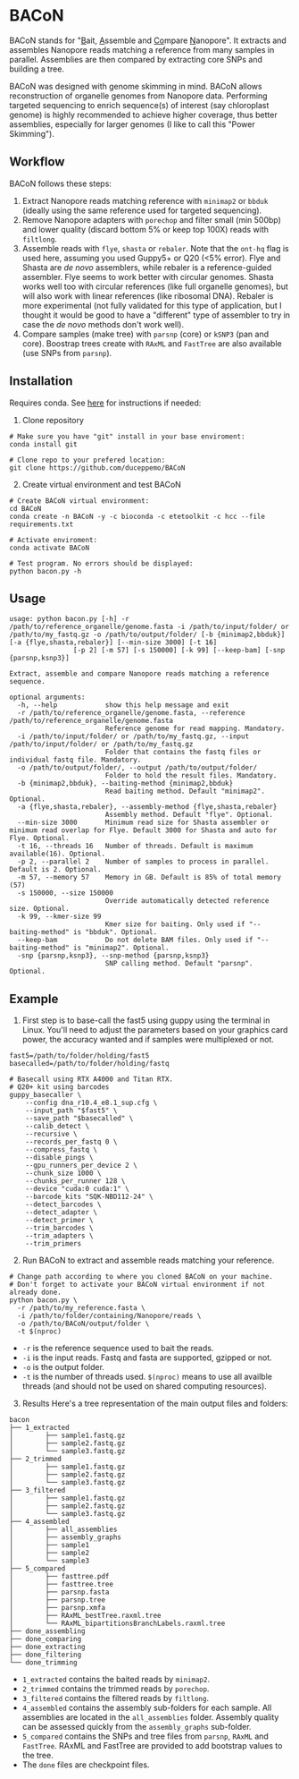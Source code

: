 # BACoN
BACoN stands for "<ins>B</ins>ait, <ins>A</ins>ssemble and <ins>Co</ins>mpare <ins>N</ins>anopore". It extracts and assembles Nanopore reads matching a reference from many samples in parallel. Assemblies are then compared by extracting core SNPs and building a tree.

BACoN was designed with genome skimming in mind. BACoN allows reconstruction of organelle genomes from Nanopore data.  Performing targeted sequencing to enrich sequence(s) of interest (say chloroplast genome) is highly recommended to achieve higher coverage, thus better assemblies, especially for larger genomes (I like to call this "Power Skimming").

## Workflow
BACoN follows these steps:
1. Extract Nanopore reads matching reference with `minimap2` or `bbduk` (ideally using the same reference used for targeted sequencing).
2. Remove Nanopore adapters with `porechop` and filter small (min 500bp) and lower quality (discard bottom 5% or keep top 100X) reads with `filtlong`.
3. Assemble reads with `flye`, `shasta` or `rebaler`. Note that the `ont-hq` flag is used here, assuming you used Guppy5+ or Q20 (<5% error). Flye and Shasta are *de novo* assemblers, while rebaler is a reference-guided assembler. Flye seems to work better with circular genomes. Shasta works well too with circular references (like full organelle genomes), but will also work with linear references (like ribosomal DNA). Rebaler is more experimental (not fully validated for this type of application, but I thought it would be good to have a "different" type of assembler to try in case the *de novo* methods don't work well).
4. Compare samples (make tree) with `parsnp` (core) or `kSNP3` (pan and core). Boostrap trees create with `RAxML` and `FastTree` are also available (use SNPs from `parsnp`).

## Installation
Requires conda. See [here](https://docs.conda.io/en/latest/miniconda.html#latest-miniconda-installer-links) for instructions if needed:
1. Clone repository
```commandline
# Make sure you have "git" install in your base enviroment:
conda install git

# Clone repo to your prefered location:
git clone https://github.com/duceppemo/BACoN
```
2. Create virtual environment and test BACoN
```commandline
# Create BACoN virtual environment:
cd BACoN
conda create -n BACoN -y -c bioconda -c etetoolkit -c hcc --file requirements.txt

# Activate enviroment:
conda activate BACoN

# Test program. No errors should be displayed:
python bacon.py -h
```

## Usage
```commandline
usage: python bacon.py [-h] -r /path/to/reference_organelle/genome.fasta -i /path/to/input/folder/ or /path/to/my_fastq.gz -o /path/to/output/folder/ [-b {minimap2,bbduk}] [-a {flye,shasta,rebaler}] [--min-size 3000] [-t 16]
                [-p 2] [-m 57] [-s 150000] [-k 99] [--keep-bam] [-snp {parsnp,ksnp3}]

Extract, assemble and compare Nanopore reads matching a reference sequence.

optional arguments:
  -h, --help            show this help message and exit
  -r /path/to/reference_organelle/genome.fasta, --reference /path/to/reference_organelle/genome.fasta
                        Reference genome for read mapping. Mandatory.
  -i /path/to/input/folder/ or /path/to/my_fastq.gz, --input /path/to/input/folder/ or /path/to/my_fastq.gz
                        Folder that contains the fastq files or individual fastq file. Mandatory.
  -o /path/to/output/folder/, --output /path/to/output/folder/
                        Folder to hold the result files. Mandatory.
  -b {minimap2,bbduk}, --baiting-method {minimap2,bbduk}
                        Read baiting method. Default "minimap2". Optional.
  -a {flye,shasta,rebaler}, --assembly-method {flye,shasta,rebaler}
                        Assembly method. Default "flye". Optional.
  --min-size 3000       Minimum read size for Shasta assembler or minimum read overlap for Flye. Default 3000 for Shasta and auto for Flye. Optional.
  -t 16, --threads 16   Number of threads. Default is maximum available(16). Optional.
  -p 2, --parallel 2    Number of samples to process in parallel. Default is 2. Optional.
  -m 57, --memory 57    Memory in GB. Default is 85% of total memory (57)
  -s 150000, --size 150000
                        Override automatically detected reference size. Optional.
  -k 99, --kmer-size 99
                        Kmer size for baiting. Only used if "--baiting-method" is "bbduk". Optional.
  --keep-bam            Do not delete BAM files. Only used if "--baiting-method" is "minimap2". Optional.
  -snp {parsnp,ksnp3}, --snp-method {parsnp,ksnp3}
                        SNP calling method. Default "parsnp". Optional.
```

## Example
1. First step is to base-call the fast5 using guppy using the terminal in Linux. You'll need to adjust the parameters based on your graphics card power, the accuracy wanted and if samples were multiplexed or not.
```commandline
fast5=/path/to/folder/holding/fast5
basecalled=/path/to/folder/holding/fastq

# Basecall using RTX A4000 and Titan RTX.
# Q20+ kit using barcodes
guppy_basecaller \
    --config dna_r10.4_e8.1_sup.cfg \
    --input_path "$fast5" \
    --save_path "$basecalled" \
    --calib_detect \
    --recursive \
    --records_per_fastq 0 \
    --compress_fastq \
    --disable_pings \
    --gpu_runners_per_device 2 \
    --chunk_size 1000 \
    --chunks_per_runner 128 \
    --device "cuda:0 cuda:1" \
    --barcode_kits "SQK-NBD112-24" \
    --detect_barcodes \
    --detect_adapter \
    --detect_primer \
    --trim_barcodes \
    --trim_adapters \
    --trim_primers
```
2. Run BACoN to extract and assemble reads matching your reference.
```commandline
# Change path according to where you cloned BACoN on your machine.
# Don't forget to activate your BACoN virtual environment if not already done.
python bacon.py \
  -r /path/to/my_reference.fasta \
  -i /path/to/folder/containing/Nanopore/reads \
  -o /path/to/BACoN/output/folder \
  -t $(nproc)
```
- `-r` is the reference sequence used to bait the reads.
- `-i` is the input reads. Fastq and fasta are supported, gzipped or not.
- `-o` is the output folder.
- `-t` is the number of threads used. `$(nproc)` means to use all availble threads (and should not be used on shared computing resources).

3. Results
Here's a tree representation of the main output files and folders:
```commandline
bacon
├── 1_extracted
│        ├── sample1.fastq.gz
│        ├── sample2.fastq.gz
│        └── sample3.fastq.gz
├── 2_trimmed
│        ├── sample1.fastq.gz
│        ├── sample2.fastq.gz
│        └── sample3.fastq.gz
├── 3_filtered
│        ├── sample1.fastq.gz
│        ├── sample2.fastq.gz
│        └── sample3.fastq.gz
├── 4_assembled
│        ├── all_assemblies
│        ├── assembly_graphs
│        ├── sample1
│        ├── sample2
│        └── sample3
├── 5_compared
│        ├── fasttree.pdf
│        ├── fasttree.tree
│        ├── parsnp.fasta
│        ├── parsnp.tree
│        ├── parsnp.xmfa
│        ├── RAxML_bestTree.raxml.tree
│        └── RAxML_bipartitionsBranchLabels.raxml.tree
├── done_assembling
├── done_comparing
├── done_extracting
├── done_filtering
└── done_trimming
```
- `1_extracted` contains the baited reads by `minimap2`.
- `2_trimmed` contains the trimmed reads by `porechop`.
- `3_filtered` contains the filtered reads by `filtlong`.
- `4_assembled` contains the assembly sub-folders for each sample. All assemblies are located in the `all_assemblies` folder. Assembly quality can be assessed quickly from the `assembly_graphs` sub-folder.
- `5_compared` contains the SNPs and tree files from `parsnp`, `RAxML` and `FastTree`. RAxML and FastTree are provided to add bootstrap values to the tree.
- The `done` files are checkpoint files.
